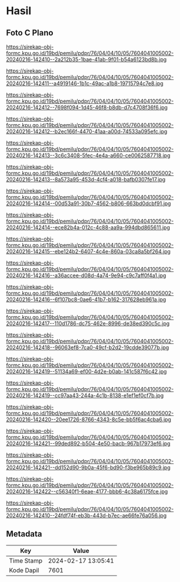 # Hasil

## Foto C Plano

https://sirekap-obj-formc.kpu.go.id/19bd/pemilu/pdpr/76/04/04/10/05/7604041005002-20240216-142410--2a212b35-1bae-41ab-9f01-b54a6123bd8b.jpg

https://sirekap-obj-formc.kpu.go.id/19bd/pemilu/pdpr/76/04/04/10/05/7604041005002-20240216-142411--a4919146-1b1c-49ac-a1b8-19715794c7e8.jpg

https://sirekap-obj-formc.kpu.go.id/19bd/pemilu/pdpr/76/04/04/10/05/7604041005002-20240216-142412--7698f094-1d45-46f8-b8db-d7c4708f36f6.jpg

https://sirekap-obj-formc.kpu.go.id/19bd/pemilu/pdpr/76/04/04/10/05/7604041005002-20240216-142412--b2ec166f-4470-41aa-a00d-74533a095efc.jpg

https://sirekap-obj-formc.kpu.go.id/19bd/pemilu/pdpr/76/04/04/10/05/7604041005002-20240216-142413--3c6c3408-5fec-4e4a-a660-ce0062587718.jpg

https://sirekap-obj-formc.kpu.go.id/19bd/pemilu/pdpr/76/04/04/10/05/7604041005002-20240216-142413--8a573a95-453d-4cf4-a018-bafb0307fe17.jpg

https://sirekap-obj-formc.kpu.go.id/19bd/pemilu/pdpr/76/04/04/10/05/7604041005002-20240216-142414--00d53a91-30b7-4562-b806-663bd0dcbf91.jpg

https://sirekap-obj-formc.kpu.go.id/19bd/pemilu/pdpr/76/04/04/10/05/7604041005002-20240216-142414--ece82b4a-012c-4c88-aa9a-994dbd865611.jpg

https://sirekap-obj-formc.kpu.go.id/19bd/pemilu/pdpr/76/04/04/10/05/7604041005002-20240216-142415--ebe124b2-6407-4c4e-860a-03ca8a5bf264.jpg

https://sirekap-obj-formc.kpu.go.id/19bd/pemilu/pdpr/76/04/04/10/05/7604041005002-20240216-142416--a36accee-d08d-4a74-9e94-c9c7aff0f4a1.jpg

https://sirekap-obj-formc.kpu.go.id/19bd/pemilu/pdpr/76/04/04/10/05/7604041005002-20240216-142416--6f107bc8-0ae6-41b7-b162-317628eb961a.jpg

https://sirekap-obj-formc.kpu.go.id/19bd/pemilu/pdpr/76/04/04/10/05/7604041005002-20240216-142417--110d1786-dc75-462e-8996-de38ed390c5c.jpg

https://sirekap-obj-formc.kpu.go.id/19bd/pemilu/pdpr/76/04/04/10/05/7604041005002-20240216-142418--96063ef8-7ca0-49cf-b2d2-19cdde39077b.jpg

https://sirekap-obj-formc.kpu.go.id/19bd/pemilu/pdpr/76/04/04/10/05/7604041005002-20240216-142419--51134a69-ef00-4d2e-b0ab-141c587f6c42.jpg

https://sirekap-obj-formc.kpu.go.id/19bd/pemilu/pdpr/76/04/04/10/05/7604041005002-20240216-142419--cc97aa43-244a-4c1b-8138-e1ef1ef0cf7b.jpg

https://sirekap-obj-formc.kpu.go.id/19bd/pemilu/pdpr/76/04/04/10/05/7604041005002-20240216-142420--20ee1726-8766-4343-8c5e-bb5f6ac4cba6.jpg

https://sirekap-obj-formc.kpu.go.id/19bd/pemilu/pdpr/76/04/04/10/05/7604041005002-20240216-142421--99ded892-b504-4e50-bacb-967b17973ef6.jpg

https://sirekap-obj-formc.kpu.go.id/19bd/pemilu/pdpr/76/04/04/10/05/7604041005002-20240216-142421--dd152d90-9b0a-45f6-bd90-f3be965b89c9.jpg

https://sirekap-obj-formc.kpu.go.id/19bd/pemilu/pdpr/76/04/04/10/05/7604041005002-20240216-142422--c56340f1-6eae-4177-bbb6-4c38a6175fce.jpg

https://sirekap-obj-formc.kpu.go.id/19bd/pemilu/pdpr/76/04/04/10/05/7604041005002-20240216-142410--24fdf74f-eb3b-443d-b7ec-ae66fe76a056.jpg


## Metadata

| Key        | Value               |
| ---------- | ------------------- |
| Time Stamp | 2024-02-17 13:05:41 |
| Kode Dapil | 7601                |



